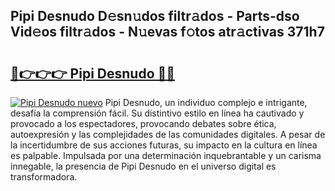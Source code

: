 ## Pipi Desnudo D𝚎sn𝚞dos filtr𝚊dos - Parts-dso Vid𝚎os filtr𝚊dos - N𝚞evas f𝚘tos atr𝚊ctivas 371h7

# <h2><a href="http://mb96qi.tromn.icu/?c=Pipi+Desnudo">🔗👉👉👉 Pipi Desnudo 🔗🔗</a></h2>

[![Pipi Desnudo nuevo](https://i.imgur.com/pEAQMta.gif)](http://mb96qi.tromn.icu/?c=Pipi+Desnudo)
Pipi Desnudo, un individuo complejo e intrigante, desafía la comprensión fácil. Su distintivo estilo en línea ha cautivado y provocado a los espectadores, provocando debates sobre ética, autoexpresión y las complejidades de las comunidades digitales. A pesar de la incertidumbre de sus acciones futuras, su impacto en la cultura en línea es palpable. Impulsada por una determinación inquebrantable y un carisma innegable, la presencia de Pipi Desnudo en el universo digital es transformadora.
